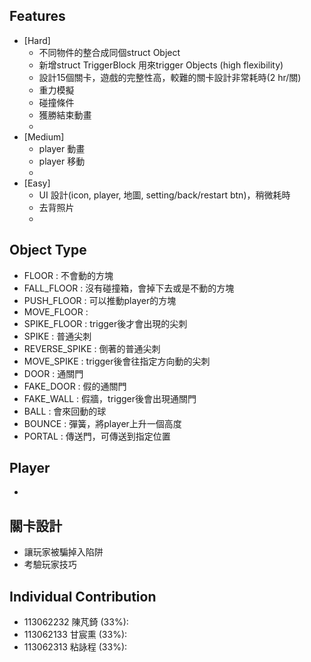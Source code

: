 ## Features
- [Hard]
    - 不同物件的整合成同個struct Object
    - 新增struct TriggerBlock 用來trigger Objects (high flexibility)
    - 設計15個關卡，遊戲的完整性高，較難的關卡設計非常耗時(2 hr/關)
    - 重力模擬
    - 碰撞條件
    - 獲勝結束動畫
    - 
- [Medium]
    - player 動畫
    - player 移動
    - 
- [Easy]
    - UI 設計(icon, player, 地圖, setting/back/restart btn)，稍微耗時
    - 去背照片
    - 

## Object Type
- FLOOR : 不會動的方塊
- FALL_FLOOR : 沒有碰撞箱，會掉下去或是不動的方塊
- PUSH_FLOOR : 可以推動player的方塊
- MOVE_FLOOR : 
- SPIKE_FLOOR : trigger後才會出現的尖刺
- SPIKE : 普通尖刺
- REVERSE_SPIKE : 倒著的普通尖刺
- MOVE_SPIKE : trigger後會往指定方向動的尖刺
- DOOR : 通關門
- FAKE_DOOR : 假的通關門
- FAKE_WALL : 假牆，trigger後會出現通關門
- BALL : 會來回動的球
- BOUNCE  : 彈簧，將player上升一個高度
- PORTAL : 傳送門，可傳送到指定位置

## Player
- 

## 關卡設計
- 讓玩家被騙掉入陷阱
- 考驗玩家技巧

## Individual Contribution
- 113062232 陳芃錡 (33%): 
- 113062133 甘宸熏 (33%): 
- 113062313 粘詠程 (33%):
